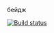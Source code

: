 бейдж

[![Build status](https://ci.appveyor.com/api/projects/status/rxlp9k0npv3x3kd5/branch/main?svg=true)](https://ci.appveyor.com/project/DinckyBu/autojavaqahomework4/branch/main)

